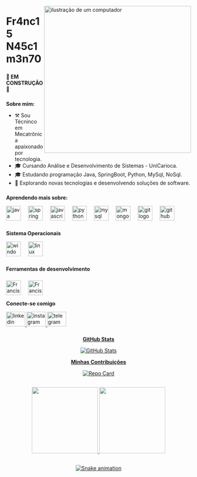 <a href="https://imgbb.com/"><img src="https://i.ibb.co/JH51Z5S/png-clipart-programmer-computer.png" alt="ilustração de um computador" min-width="400px" max-width="400px" width="400px" align="right"/></a>


# Fr4nc15 N45c1m3n70
###

**🚧 EM CONSTRUÇÃO 🚧**

###

**Sobre mim:**
 - ⚒️ Sou Técninco em Mecatrônica apaixonado por tecnologia.
 - 🎓 Cursando Análise e Desenvolvimento de Sistemas - UniCarioca.
 - 🎓 Estudando programação Java, SpringBoot, Python, MySql, NoSql.  
 - 🤔 Explorando novas tecnologias e desenvolvendo soluções de software.


###
             
**Aprendendo mais sobre:**

<div align="left">
  <img src="https://cdn.jsdelivr.net/gh/devicons/devicon/icons/java/java-original.svg" height="40" alt="java logo"  />
  <img width="12" />
  <img src="https://cdn.jsdelivr.net/gh/devicons/devicon/icons/spring/spring-original.svg" height="40" alt="spring logo"  />
  <img width="12" />
  <img src="https://cdn.jsdelivr.net/gh/devicons/devicon/icons/javascript/javascript-original.svg" height="40" alt="javascript logo"  />
  <img width="12" />
  <img src="https://cdn.jsdelivr.net/gh/devicons/devicon/icons/python/python-original.svg" height="40" alt="python logo"  />
  <img width="12" />
  <img src="https://cdn.jsdelivr.net/gh/devicons/devicon/icons/mysql/mysql-original.svg" height="40" alt="mysql logo"  />
  <img width="12" />
  <img src="https://cdn.jsdelivr.net/gh/devicons/devicon/icons/mongodb/mongodb-original.svg" height="40" alt="mongodb logo"  />
  <img width="12" />
  <img src="https://cdn.jsdelivr.net/gh/devicons/devicon/icons/git/git-original.svg" height="40" alt="git logo"  />
  <img width="12" />
  <img src="https://cdn.jsdelivr.net/gh/devicons/devicon/icons/github/github-original.svg" height="40" alt="github logo"  />
  
</div>

###


          
**Sistema Operacionais**

<div align="left">
  <img src="https://cdn.jsdelivr.net/gh/devicons/devicon/icons/windows8/windows8-original.svg" height="40" alt="windows8 logo"  />
  <img width="12" />
  <img src="https://cdn.jsdelivr.net/gh/devicons/devicon/icons/linux/linux-original.svg" height="40" alt="linux logo"  />
</div>

###



**Ferramentas de desenvolvimento**


###
<img align="center" alt="Francis-VsCode" height="40" width="40" src=
"https://cdn.jsdelivr.net/gh/devicons/devicon@latest/icons/vscode/vscode-original.svg">
<img width="12" />
<img align="center" alt="Francis-Eclipse" height="40" width="40" src=
"https://cdn.jsdelivr.net/gh/devicons/devicon@latest/icons/eclipse/eclipse-original.svg">


**Conecte-se comigo**
<div align="left">
 <a href="https://www.linkedin.com/in/francisnascimento" target="_black"> 
 <img src="https://raw.githubusercontent.com/maurodesouza/profile-readme-generator/master/src/assets/icons/social/linkedin/default.svg" width="52" height="40" alt="linkedin logo"  />
 <a href="https://instagram.com/seu-usuário-instagram-aqui" target="_blank">
 <img src="https://raw.githubusercontent.com/maurodesouza/profile-readme-generator/master/src/assets/icons/social/instagram/default.svg" width="52" height="40" alt="instagram logo"  />
  <img src="https://raw.githubusercontent.com/maurodesouza/profile-readme-generator/master/src/assets/icons/social/telegram/default.svg" width="52" height="40" alt="telegram logo"  />
</div>

###


<div  align="center" style="margin-bottom:100px">

**GitHub Stats**

![GitHub Stats](https://github-readme-stats.vercel.app/api?username=FrancisNascimentoDev&theme=transparent&bg_color=000&border_color=30A3DC&show_icons=true&icon_color=30A3DC&title_color=E94D5F&text_color=FFF)

**Minhas Contribuições**

![Repo Card](https://github-readme-stats.vercel.app/api/pin/?username=FrancisNascimentoDev&repo=dio-lab-open-source&bg_color=122&border_color=30A3DC&show_icons=true&icon_color=50A5DC&title_color=E94D5F&text_color=EEB)

##
<div>
<a href="https://github.com/FrancisNascimentoDev">
<img height="180em" src="https://github-readme-stats.vercel.app/api/top-langs/?username=FrancisNascimentoDev&layout=compact&langs_count=7&theme=dracula"/>
<img height="180em" src="https://github-readme-stats.vercel.app/api?username=FrancisNascimentoDev&show_icons=true&theme=dracula&include_all_commits=true&count_private=true"/>
</div>



##


![Snake animation](https://github.com/FrancisNascimentoDev/FrancisNascimentoDev/blob/output/github-contribution-grid-snake.svg)
